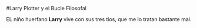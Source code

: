 #Larry Plotter y el Bucle Filosofal

EL niño huerfano **Larry** vive con sus tres tios, que me lo tratan
bastante mal.

